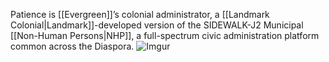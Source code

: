 Patience is [[Evergreen]]’s colonial administrator, a [[Landmark Colonial|Landmark]]-developed version of the SIDEWALK-J2 Municipal [[Non-Human Persons|NHP]], a full-spectrum civic administration platform common across the Diaspora.
![Imgur](https://i.imgur.com/j3h4QQH.png)